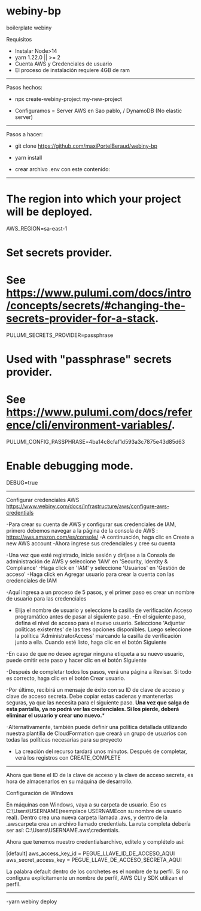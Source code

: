 # webiny-bp
boilerplate webiny


Requisitos

- Instalar Node>14 
- yarn 1.22.0 || >= 2 
- Cuenta AWS y Credenciales de usuario
- El proceso de instalación requiere 4GB de ram

----------------------------------------

Pasos hechos: 

- npx create-webiny-project my-new-project

- Configuramos = Server AWS en Sao pablo, / DynamoDB (No elastic server)


-----------------------------------------------------
Pasos a hacer:

- git clone https://github.com/maxiPortelBeraud/webiny-bp

- yarn install

- crear archivo .env
con este contenido:
---------------------------------------------------------------------------------------
# The region into which your project will be deployed.
AWS_REGION=sa-east-1

# Set secrets provider.
# See https://www.pulumi.com/docs/intro/concepts/secrets/#changing-the-secrets-provider-for-a-stack.
PULUMI_SECRETS_PROVIDER=passphrase

# Used with "passphrase" secrets provider.
# See https://www.pulumi.com/docs/reference/cli/environment-variables/.
PULUMI_CONFIG_PASSPHRASE=4ba14c8cfaf1d593a3c7875e43d85d63

# Enable debugging mode.
DEBUG=true


---------------------------------------------------------------------------------------

Configurar credenciales AWS
https://www.webiny.com/docs/infrastructure/aws/configure-aws-credentials

-Para crear su cuenta de AWS y configurar sus credenciales de IAM, primero debemos navegar a la página de la consola de AWS : https://aws.amazon.com/es/console/
-A continuación, haga clic en Create a new AWS account
-Ahora ingrese sus credenciales y cree su cuenta

-Una vez que esté registrado, inicie sesión y diríjase a la Consola de administración de AWS y seleccione 'IAM' en 'Security, Identity & Compliance'
-Haga click en 'IAM' y seleccione 'Usuarios' en 'Gestión de acceso'
-Haga click en Agregar usuario para crear la cuenta con las credenciales de IAM

-Aquí ingresa a un proceso de 5 pasos, y el primer paso es crear un nombre de usuario para las credenciales
- Elija el nombre de usuario y seleccione la casilla de verificación Acceso programático antes de pasar al siguiente paso.
-En el siguiente paso, defina el nivel de acceso para el nuevo usuario. Seleccione 'Adjuntar políticas existentes' de las tres opciones disponibles. Luego seleccione la política 'AdministratorAccess' marcando la casilla de verificación junto a ella. Cuando esté listo, haga clic en el botón Siguiente

-En caso de que no desee agregar ninguna etiqueta a su nuevo usuario, puede omitir este paso y hacer clic en el botón Siguiente

-Después de completar todos los pasos, verá una página a Revisar. Si todo es correcto, haga clic en el botón Crear usuario.

-Por último, recibirá un mensaje de éxito con su ID de clave de acceso y clave de acceso secreta. Debe copiar estas cadenas y mantenerlas seguras, ya que las necesita para el siguiente paso.   **Una vez que salga de esta pantalla, ya no podrá ver las credenciales. Si los pierde, deberá eliminar el usuario y crear uno nuevo.***

-Alternativamente, también puede definir una política detallada utilizando nuestra plantilla de CloudFormation  que creará un grupo de usuarios  con todas las políticas necesarias para su proyecto

- La creación del recurso tardará unos minutos. Después de completar, verá los registros con CREATE_COMPLETE

-------------------------------------------------------------------------------------------------------------------

Ahora que tiene el ID de la clave de acceso y la clave de acceso secreta, es hora de almacenarlos en su máquina de desarrollo.

Configuración de Windows

En máquinas con Windows, vaya a su carpeta de usuario. Eso es C:\Users\USERNAME\(reemplace USERNAMEcon su nombre de usuario real). Dentro crea una nueva carpeta llamada .aws, y dentro de la .awscarpeta crea un archivo llamado credentials. La ruta completa debería ser así: C:\Users\USERNAME\.aws\credentials.

Ahora que tenemos nuestro credentialsarchivo, edítelo y complételo así:

[default]
aws_access_key_id = PEGUE_LLAVE_ID_DE_ACCESO_AQUI
aws_secret_access_key = PEGUE_LLAVE_DE_ACCESO_SECRETA_AQUI

La palabra default dentro de los corchetes es el nombre de tu perfil. Si no configura explícitamente un nombre de perfil, AWS CLI y SDK utilizan el perfil.

-----------------------------------------------------------------------------------------------------------

-yarn webiny deploy

